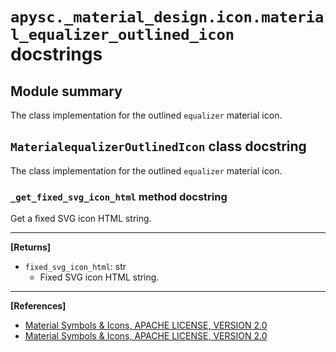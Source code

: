 # `apysc._material_design.icon.material_equalizer_outlined_icon` docstrings

## Module summary

The class implementation for the outlined `equalizer` material icon.

## `MaterialequalizerOutlinedIcon` class docstring

The class implementation for the outlined `equalizer` material icon.

### `_get_fixed_svg_icon_html` method docstring

Get a fixed SVG icon HTML string.<hr>

**[Returns]**

- `fixed_svg_icon_html`: str
  - Fixed SVG icon HTML string.

<hr>

**[References]**

- [Material Symbols & Icons, APACHE LICENSE, VERSION 2.0](https://fonts.google.com/icons?icon.size=24&icon.color=%23e8eaed)
- [Material Symbols & Icons, APACHE LICENSE, VERSION 2.0](https://www.apache.org/licenses/LICENSE-2.0.html)